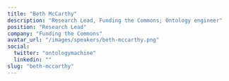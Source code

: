 ```yaml
---
title: "Beth McCarthy"
description: "Research Lead, Funding the Commons; Ontology engineer"
position: "Research Lead"
company: "Funding the Commons"
avatar_url: "/images/speakers/beth-mccarthy.png"
social:
  twitter: "ontologymachine"
  linkedin: ""
slug: "beth-mccarthy"
---
```

